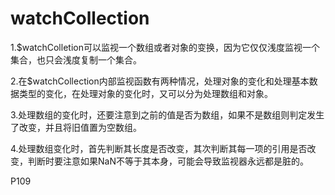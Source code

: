 # watchCollection

1.$watchColletion可以监视一个数组或者对象的变换，因为它仅仅浅度监视一个集合，也只会浅度复制一个集合。

2.在$watchCollection内部监视函数有两种情况，处理对象的变化和处理基本数据类型的变化，在处理对象的变化时，又可以分为处理数组和对象。

3.处理数组的变化时，还要注意到之前的值是否为数组，如果不是数组则判定发生了改变，并且将旧值置为空数组。

4.处理数组变化时，首先判断其长度是否改变，其次判断其每一项的引用是否改变，判断时要注意如果NaN不等于其本身，可能会导致监视器永远都是脏的。

P109

